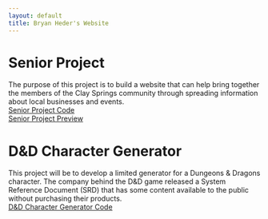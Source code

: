 ```yaml
---
layout: default
title: Bryan Heder's Website
---
```

<h1>Senior Project</h1>
<p>
  The purpose of this project is to build a website 
  that can help bring together the members of the Clay Springs community 
  through spreading information about local businesses and events.
  <br>
  <a href="https://github.com/BEHeder/BEHeder.github.io/tree/main/Senior%20Project">
    Senior Project Code
  </a>
  <br>
  <a href="https://html-preview.github.io/?url=https://github.com/BEHeder/BEHeder.github.io/blob/main/Senior%20Project/index.html">
    Senior Project Preview
  </a>
</p>
<h1>D&D Character Generator</h1>
<p>
  This project will be to develop a limited generator for a Dungeons & Dragons character. 
  The company behind the D&D game released a System Reference Document (SRD) that has 
  some content available to the public without purchasing their products.
  <br>
  <a href="https://github.com/BEHeder/BEHeder.github.io/tree/main/BEHeder_char_gen">
    D&D Character Generator Code
  </a>
</p>
